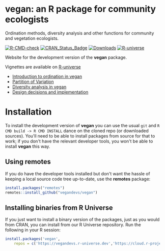 # vegan: an R package for community ecologists

Ordination methods, diversity analysis and other functions for community and
vegetation ecologists.

<!-- badges: start -->
[![R-CMD-check](https://github.com/vegandevs/vegan/actions/workflows/R-CMD-check.yaml/badge.svg)](https://github.com/vegandevs/vegan/actions/workflows/R-CMD-check.yaml)
[![CRAN\_Status\_Badge](https://www.r-pkg.org/badges/version/vegan)](https://cran.r-project.org/package=vegan)
[![Downloads](http://cranlogs.r-pkg.org/badges/grand-total/vegan)](http://cran.rstudio.com/web/packages/vegan/index.html)
[![R-universe](https://vegandevs.r-universe.dev/badges/vegan)](https://vegandevs.r-universe.dev/vegan)
<!-- badges: end -->

Website for the development version of the **vegan** package.

Vignettes are available on [R-universe](https://vegandevs.r-universe.dev/vegan)

* [Introduction to ordination in vegan](https://vegandevs.r-universe.dev/vegan/doc/intro-vegan.pdf)
* [Partition of Variation](https://vegandevs.r-universe.dev/vegan/doc/partitioning.pdf)
* [Diversity analysis in vegan](https://vegandevs.r-universe.dev/vegan/doc/diversity-vegan.pdf)
* [Design decisions and implementation](https://vegandevs.r-universe.dev/vegan/doc/decision-vegan.pdf)



# Installation

To install the development version of **vegan** you can use the usual `git` and `R CMD build -> R CMD INSTALL` dance on the cloned repo (or downloaded sources). You'll need to be able to install packages from source for that to work; if you don't have the relevant developer tools, you won't be able to install **vegan** this way.

## Using **remotes**

If you do have the developer tools installed but don't want the hassle of keeping a local source code tree up-to-date, use the **remotes** package:

```r
install.packages("remotes")
remotes::install_github("vegandevs/vegan")
```

## Installing binaries from R Universe

If you just want to install a binary version of the packages, just as you would from CRAN, you can install from our R Universe repository. Run the following in your R session:

```r
install.packages('vegan',
    repos = c('https://vegandevs.r-universe.dev','https://cloud.r-project.org'))
```

